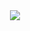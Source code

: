 <div align=center><img src="https://readme-typing-svg.herokuapp.com?font=Calibri&weight=600&size=30&duration=2000&pause=1000&color=10B704&background=000000B5&center=true&vCenter=true&width=435&lines=Welcome+to+my+Github+!"></div>

<!---
zzwu29/zzwu29 is a ✨ special ✨ repository because its `README.md` (this file) appears on your GitHub profile.
You can click the Preview link to take a look at your changes.
--->


